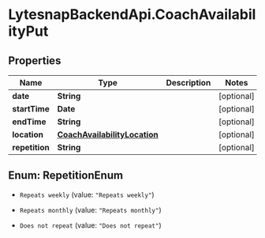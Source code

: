 # LytesnapBackendApi.CoachAvailabilityPut

## Properties

Name | Type | Description | Notes
------------ | ------------- | ------------- | -------------
**date** | **String** |  | [optional] 
**startTime** | **Date** |  | [optional] 
**endTime** | **String** |  | [optional] 
**location** | [**CoachAvailabilityLocation**](CoachAvailabilityLocation.md) |  | [optional] 
**repetition** | **String** |  | [optional] 



## Enum: RepetitionEnum


* `Repeats weekly` (value: `"Repeats weekly"`)

* `Repeats monthly` (value: `"Repeats monthly"`)

* `Does not repeat` (value: `"Does not repeat"`)




